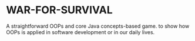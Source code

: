 # WAR-FOR-SURVIVAL
A straightforward OOPs and core Java concepts-based game. to show how OOPs is applied in software development or in our daily lives.
